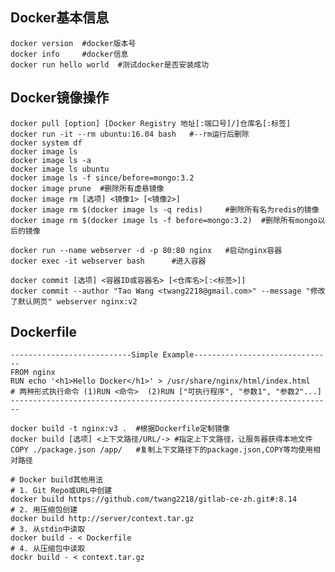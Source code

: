## Docker基本信息
    docker version	#docker版本号
	docker info		#docker信息
	docker run hello world	#测试docker是否安装成功

## Docker镜像操作
	docker pull [option] [Docker Registry 地址[:端口号]/]仓库名[:标签]
	docker run -it --rm ubuntu:16.04 bash	#--rm运行后删除
	docker system df
	docker image ls
	docker image ls -a
	docker image ls ubuntu
	docker image ls -f since/before=mongo:3.2
	docker image prune	#删除所有虚悬镜像
	docker image rm [选项] <镜像1> [<镜像2>]
	docker image rm $(docker image ls -q redis)		#删除所有名为redis的镜像
	docker image rm $(docker image ls -f before=mongo:3.2)	#删除所有mongo以后的镜像

	docker run --name webserver -d -p 80:80 nginx	#启动nginx容器
	docker exec -it webserver bash		#进入容器

	docker commit [选项] <容器ID或容器名> [<仓库名>[:<标签>]]
	docker commit --author "Tao Wang <twang2218@gmail.com>" --message "修改了默认网页" webserver nginx:v2

## Dockerfile
	---------------------------Simple Example-------------------------------
	FROM nginx
	RUN echo '<h1>Hello Docker</h1>' > /usr/share/nginx/html/index.html
	# 两种形式执行命令 (1)RUN <命令>  (2)RUN ["可执行程序", "参数1", "参数2"...]
	------------------------------------------------------------------------

	docker build -t nginx:v3 .	#根据Dockerfile定制镜像
	docker build [选项] <上下文路径/URL/->	#指定上下文路径，让服务器获得本地文件
	COPY ./package.json /app/	#复制上下文路径下的package.json,COPY等均使用相对路径

	# Docker build其他用法
	# 1. Git Repo或URL中创建
	docker build https://github.com/twang2218/gitlab-ce-zh.git#:8.14 
	# 2. 用压缩包创建
	docker build http://server/context.tar.gz
	# 3. 从stdin中读取
	docker build - < Dockerfile
	# 4. 从压缩包中读取
	dockr build - < context.tar.gz
	